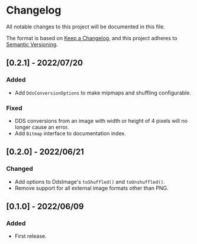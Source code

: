 # Changelog

All notable changes to this project will be documented in this file.

The format is based on [Keep a Changelog](https://keepachangelog.com/en/1.0.0/),
and this project adheres to [Semantic Versioning](https://semver.org/spec/v2.0.0.html).

## [0.2.1] - 2022/07/20
### Added
- Add `DdsConversionOptions` to make mipmaps and shuffling configurable.
### Fixed
- DDS conversions from an image with width or height of 4 pixels will no longer cause an error.
- Add `Bitmap` interface to documentation index.

## [0.2.0] - 2022/06/21
### Changed
- Add options to DdsImage's `toShuffled()` and `toUnshuffled()`.
- Remove support for all external image formats other than PNG.

## [0.1.0] - 2022/06/09
### Added
- First release.
